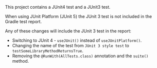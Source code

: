 This project contains a JUnit4 test and a JUnit3 test.

When using JUnit Platform (JUnit 5) the JUnit 3 test is not included in the Gradle test report.

Any of these changes will include the JUnit 3 test in the report:
* Switching to JUnit 4 - `useJUnit()` instead of `useJUnitPlatform()`.
* Changing the name of the test from `JUnit 3 style test` to `testSomeLibraryMethodReturnsTrue`.
* Removing the `@RunWith(AllTests.class)` annotation and the `suite()` method.
